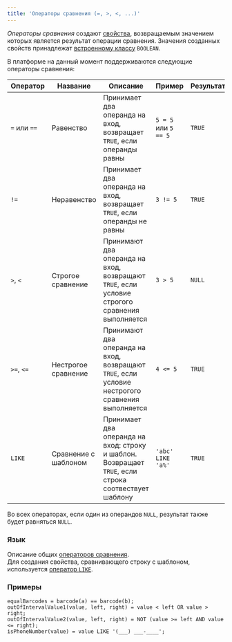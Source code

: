 ```yaml
---
title: 'Операторы сравнения (=, >, <, ...)'
---
```


*Операторы сравнения* создают [свойства](Properties.md), возвращаемым значением которых является результат операции сравнения. Значения созданных свойств принадлежат [встроенному классу](Built-in_classes.md) `BOOLEAN`.

В платформе на данный момент поддерживаются следующие операторы сравнения:

| Оператор    | Название              | Описание                                                                                                       | Пример               | Результат |
|-------------|-----------------------|----------------------------------------------------------------------------------------------------------------|----------------------|-----------|
| `=` или `==` | Равенство             | Принимает два операнда на вход, возвращает `TRUE`, если операнды равны                                         | `5 = 5` или `5 == 5` | `TRUE`    |
| `!=`        | Неравенство           | Принимает два операнда на вход, возвращает `TRUE`, если операнды не равны                                      | `3 != 5`             | `TRUE`    |
| `>`, `<`    | Строгое сравнение     | Принимают два операнда на вход, возвращают `TRUE`, если условие строгого сравнения выполняется                 | `3 > 5`              | `NULL`    |
| `>=`, `<=`  | Нестрогое сравнение   | Принимают два операнда на вход, возвращают `TRUE`, если условие нестрогого сравнения выполняется               | `4 <= 5`             | `TRUE`    |
| `LIKE`      | Сравнение с шаблоном | Принимает два операнда на вход: строку и шаблон. Возвращает `TRUE`, если строка соотвествует шаблону | `'abc' LIKE 'a%'`    | `TRUE`    |


Во всех операторах, если один из операндов `NULL`, результат также будет равняться `NULL`.

### Язык

Описание общих [операторов сравнения](Comparison_operators.md).  
Для создания свойства, сравнивающего строку с шаблоном, используется [оператор `LIKE`](LIKE_operator.md).

### Примеры

```lsf
equalBarcodes = barcode(a) == barcode(b);
outOfIntervalValue1(value, left, right) = value < left OR value > right;
outOfIntervalValue2(value, left, right) = NOT (value >= left AND value <= right);
isPhoneNumber(value) = value LIKE '(___) ___-____';
```
